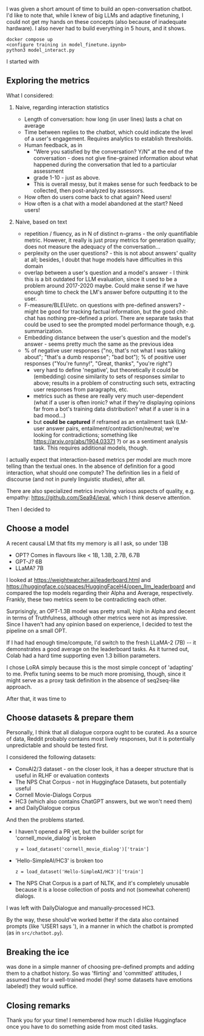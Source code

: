 I was given a short amount of time to build an open-conversation chatbot. I'd like to note that, while I knew of big LLMs and adaptive finetuning, I could not get my hands on these concepts (also because of inadequate hardware). I also never had to build everything in 5 hours, and it shows. 

```
docker compose up
<configure training in model_finetune.ipynb>
python3 model_interact.py
```


I started with


## Exploring the metrics
What I considered:
1. Naive, regarding interaction statistics
    * Length of conversation: how long (in user lines) lasts a chat on average
    * Time between replies to the chatbot, which could indicate the level of a user's engagement. Requires analytics to establish thresholds.
    * Human feedback, as in
        - "Were you satisfied by the conversation? Y/N" at the end of the conversation - does not give fine-grained information about what happened during the conversation that led to a particular assessment
        - grade 1-10 - just as above. 
        - This is overall messy, but it makes sense for such feedback to be collected, then post-analyzed by assessors.
    * How often do users come back to chat again? Need users!
    * How often is a chat with a model abandoned at the start? Need users!


2. Naive, based on text
    * repetition / fluency, as in N of distinct n-grams - the only quantifiable metric. However, it really is just proxy metrics for generation quality; does not measure the adequacy of the conversation...
    * perplexity on the user questions? - this is not about answers' quality at all; besides, I doubt that huge models have difficulties in this domain
    * overlap between a user's question and a model's answer - I think this is a bit outdated for LLM evaluation, since it used to be a problem around 2017-2020 maybe. Could make sense if we have enough time to check the LM's answer before outputting it to the user.
    * F-measure/BLEU/etc. on questions with pre-defined answers? - might be good for tracking factual information, but the good chit-chat has nothing pre-defined a priori. There are separate tasks that could be used to see the prompted model performance though, e.g. summarization.
    * Embedding distance between the user's question and the model's answer - seems pretty much the same as the previous idea
    * % of negative user responses ("no, that's not what I was talking about"; "that's a dumb response"; "bad bot"); % of positive user responses ("You're funny!", "Great, thanks", "you're right")
        - very hard to define 'negative', but theoretically it could be (embedding) cosine similarity to sets of responses similar to above; results in a problem of constructing such sets, extracting user responses from paragraphs, etc.
        - metrics such as these are really very much user-dependent (what if a user is often ironic? what if they're displaying opinions far from a bot's training data distribution? what if a user is in a bad mood...)
        - but __could be captured__ if reframed as an entailment task (LM-user answer pairs, entailment/contradiction/neutral; we're looking for contradictions; something like https://arxiv.org/abs/1904.03371 ?) or as a sentiment analysis task. This requires additional models, though.

I actually expect that interaction-based metrics per model are much more telling than the textual ones. In the absence of definition for a good interaction, what should one compute? The definition lies in a field of discourse (and not in purely linguistic studies), after all.


There are also specialized metrics involving various aspects of quality, e.g. empathy: https://github.com/Sea94/ieval, which I think deserve attention.


Then I decided to

## Choose a model

A recent causal LM that fits my memory is all I ask, so under 13B
* OPT? Comes in flavours like < 1B, 1.3B, 2.7B, 6.7B
* GPT-J? 6B
* LLaMA? 7B

I looked at https://weightwatcher.ai/leaderboard.html and https://huggingface.co/spaces/HuggingFaceH4/open_llm_leaderboard and compared the top models regarding their Alpha and Average, respectively. Frankly, these two metrics seem to be contradicting each other. 

Surprisingly, an OPT-1.3B model was pretty small, high in Alpha and decent in terms of Truthfulness, although other metrics were not as impressive. Since I haven't had any opinion based on experience, I decided to test the pipeline on a small OPT. 

If I had had enough time/compute, I'd switch to the fresh LLaMA-2 (7B) -- it demonstrates a good average on the leaderboard tasks. As it turned out, Colab had a hard time supporting even 1.3 billion parameters.

I chose LoRA simply because this is the most simple concept of 'adapting' to me. Prefix tuning seems to be much more promising, though, since it might serve as a proxy task definition in the absence of seq2seq-like approach.

After that, it was time to

## Choose datasets & prepare them

Personally, I think that all dialogue corpora ought to be curated. As a source of data, Reddit probably contains most lively responses, but it is potentially unpredictable and should be tested first. 

I considered the following datasets:

* ConvAI2/3 dataset - on the closer look, it has a deeper structure that is useful in RLHF or evaluation contexts
* The NPS Chat Corpus - not in Huggingface Datasets, but potentially useful
* Cornell Movie-Dialogs Corpus
* HC3 (which also contains ChatGPT answers, but we won't need them)
* and DailyDialogue corpus


And then the problems started.

- I haven't opened a PR yet, but the builder script for 'cornell_movie_dialog' is broken
    
    `y = load_dataset('cornell_movie_dialog')['train']`
- 'Hello-SimpleAI/HC3' is broken too
    
    `z = load_dataset('Hello-SimpleAI/HC3')['train']`
- The NPS Chat Corpus is a part of NLTK, and it's completely unusable because it is a loose collection of posts and not (somewhat coherent) dialogs. 


I was left with DailyDialogue and manually-processed HC3.

By the way, these should've worked better if the data also contained prompts (like 'USER1 says '), in a manner in which the chatbot is prompted (as in `src/chatbot.py`).

## Breaking the ice
was done in a simple manner of choosing pre-defined prompts and adding them to a chatbot history. So was 'flirting' and 'committed' attitudes, I assumed that for a well-trained model (hey! some datasets have emotions labeled!) they would suffice.


## Closing remarks
Thank you for your time! I remembered how much I dislike Huggingface once you have to do something aside from most cited tasks.
